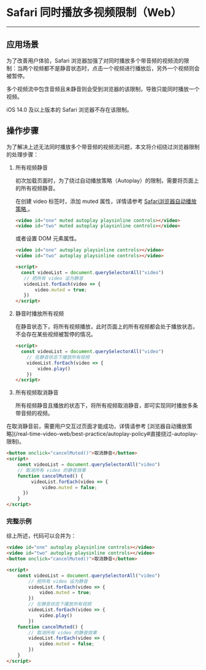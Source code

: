 # Safari 同时播放多视频限制（Web）

---

## 应用场景

为了改善用户体验，Safari 浏览器加强了对同时播放多个带音频的视频流的限制：当两个视频都不是静音状态时，点击一个视频进行播放后，另外一个视频则会被暂停。

多个视频流中包含音频且未静音则会受到浏览器的该限制，导致只能同时播放一个视频。

<Note title="说明">
iOS 14.0 及以上版本的 Safari 浏览器不存在该限制。  
</Note>



## 操作步骤

为了解决上述无法同时播放多个带音频的视频流问题，本文将介绍绕过浏览器限制的处理步骤：

1. 所有视频静音

   初次加载页面时，为了绕过自动播放策略（Autoplay）的限制，需要将页面上的所有视频静音。

   在创建 video 标签时，添加 muted 属性，详情请参考 [Safari浏览器自动播放策略 ](https://webkit.org/blog/7734/auto-play-policy-changes-for-macos/)。

   ```html
   <video id="one" muted autoplay playsinline controls></video>
   <video id="two" muted autoplay playsinline controls></video>
   ```

   或者设置 DOM 元素属性。

   ```html
   <video id="one" autoplay playsinline controls></video>
   <video id="two" autoplay playsinline controls></video>
   
   <script>
     const videoList = document.querySelectorAll("video")
      // 把所有 video 设为静音
      videoList.forEach(video => {
          video.muted = true;
      })
   </script>
   ```


2. 静音时播放所有视频

   在静音状态下，将所有视频播放，此时页面上的所有视频都会处于播放状态，不会存在某些视频被暂停的情况。

   ```html
   <script>
     const videoList = document.querySelectorAll("video")
       // 在静音状态下播放所有视频
       videoList.forEach(video => {
           video.play()
       })
   </script>
   ```

3. 所有视频取消静音

   所有视频静音且播放的状态下，将所有视频取消静音，即可实现同时播放多条带音频的视频。

<Warning title="注意">
   在取消静音前，需要用户交互过页面才能成功，详情请参考 [浏览器自动播放策略](/real-time-video-web/best-practice/autoplay-policy#直接绕过-autoplay-限制)。
</Warning>



   ```html
   <button onclick="cancelMuted()">取消静音</button>
   <script>
       const videoList = document.querySelectorAll("video")
       // 取消所有 video 的静音效果
       function cancelMuted() {
            videoList.forEach(video => {
                video.muted = false;
         })
       }
   </script>
   ```

### 完整示例

综上所述，代码可以合并为：

```html
<video id="one" autoplay playsinline controls></video>
<video id="two" autoplay playsinline controls></video>
<button onclick="cancelMuted()">取消静音</button>

<script>
    const videoList = document.querySelectorAll("video")
        // 把所有 video 设为静音
        videoList.forEach(video => {
            video.muted = true;
        })
        // 在静音状态下播放所有视频
        videoList.forEach(video => {
            video.play()
        })
    function cancelMuted() {
        // 取消所有 video 的静音效果
        videoList.forEach(video => {
            video.muted = false;
        })
    }
</script>
```

